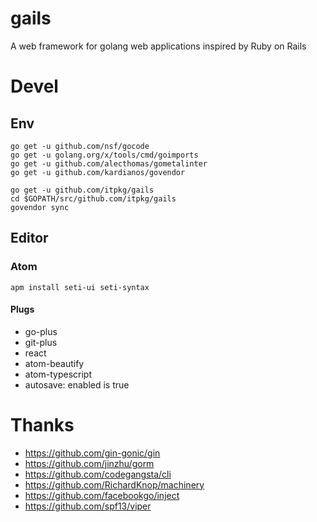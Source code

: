 # gails

A web framework for golang web applications inspired by Ruby on Rails

# Devel

## Env

```
go get -u github.com/nsf/gocode
go get -u golang.org/x/tools/cmd/goimports
go get -u github.com/alecthomas/gometalinter
go get -u github.com/kardianos/govendor

go get -u github.com/itpkg/gails
cd $GOPATH/src/github.com/itpkg/gails
govendor sync
```

## Editor

### Atom

```
apm install seti-ui seti-syntax
```

#### Plugs

- go-plus
- git-plus
- react
- atom-beautify
- atom-typescript
- autosave: enabled is true

# Thanks

- <https://github.com/gin-gonic/gin>
- <https://github.com/jinzhu/gorm>
- <https://github.com/codegangsta/cli>
- <https://github.com/RichardKnop/machinery>
- <https://github.com/facebookgo/inject>
- <https://github.com/spf13/viper>
